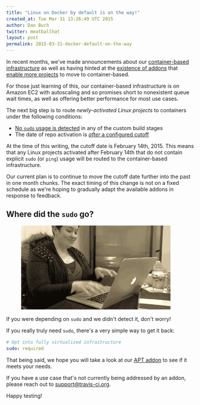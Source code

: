 ```yaml
---
title: "Linux on Docker by default is on the way!"
created_at: Tue Mar 31 13:26:49 UTC 2015
author: Dan Buch
twitter: meatballhat
layout: post
permalink: 2015-03-31-docker-default-on-the-way
---
```


In recent months, we've made announcements about our [container-based
infrastructure](2014-12-17-faster-builds-with-container-based-infrastructure) as
well as having hinted at the [existence of
addons](http://docs.travis-ci.com/user/apt/) that [enable more
projects](2015-03-19-uc-berkeley-calsol-team-runs-on-travis-ci) to move to
container-based.

For those just learning of this, our container-based infrastructure is
on Amazon EC2 with autoscaling and so promises short to nonexistent queue wait
times, as well as offering better performance for most use cases.

The next big step is to route *newly-activated Linux projects* to containers
under the following conditions:

* [No `sudo` usage is
  detected](https://github.com/travis-ci/travis-core/blob/7a360299c19011cbd3c0f2bf099a16600048e210/lib/travis/model/job/queue.rb#L44-L48)
in any of the custom build stages
* The date of repo activation is [*after* a configured
  cutoff](https://github.com/travis-ci/travis-core/blob/7a360299c19011cbd3c0f2bf099a16600048e210/lib/travis/model/job/queue.rb#L88)

At the time of this writing, the cutoff date is February 14th, 2015.  This means
that any Linux projects activated after February 14th that do not contain
explicit `sudo` (or `ping`) usage will be routed to the container-based
infrastructure.

Our current plan is to continue to move the cutoff date further into the past in
one month chunks.  The exact timing of this change is not on a fixed schedule as
we're hoping to gradually adapt the available addons in response to feedback.

## Where did the `sudo` go?

<figure class="right small">
  <img src="/images/where-did-the-sudo-go.gif" />
</figure>

If you were depending on `sudo` and we didn't detect it, don't worry!

If you really truly need `sudo`, there's a very simple way to get it back:

``` yaml
# Opt into fully virtualized infrastructure
sudo: required
```

That being said, we hope you will take a look at our [APT
addon](http://docs.travis-ci.com/user/apt/) to see if it
meets your needs.  

If you have a use case that's not currently being addressed by an addon, please
reach out to support@travis-ci.org.

Happy testing!
